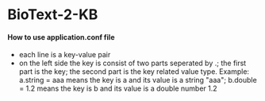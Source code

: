 # BioText-2-KB

#### How to use application.conf file
- each line is a key-value pair
- on the left side the key is consist of two parts seperated by .; the first part is the key; the second part is the key related value type. Example: a.string = aaa means the key is a and its value is a string "aaa"; b.double = 1.2 means the key is b and its value is a double number 1.2
